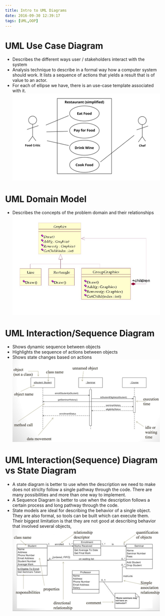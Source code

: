 ```yaml
---
title: Intro to UML Diagrams
date: 2016-09-30 12:39:17
tags: [UML,OOP]
---
```


# UML Use Case Diagram
- Describes the different ways user / stakeholders interact with the system
- Analysis technique to describe in a formal way how a computer system should work. It lists a sequence of actions that yields a result that is of value to an actor.
- For each of ellipse we have, there is an use-case template associated with it. 
![image](UseCase.svg)
<!--truncate-->

# UML Domain Model
- Describes the concepts of the problem domain and their relationships
![image](Domain.jpg)

# UML Interaction/Sequence Diagram
- Shows dynamic sequence between objects
- Highlights the sequence of actions between objects
- Shows state changes based on actions
![image](Sequence.jpg)

# UML Interaction(Sequence) Diagram vs State Diagram
- A state diagram is better to use when the description we need to make does not striclty follow a single pathway through the code. There are many possibilities and more than one way to implement.
- A Sequence Diagram is better to use when the description follows a certain process and long pathway through the code.
- State models are ideal for describing the behavior of a single object. They are also formal, so tools can be built which can execute them. Their biggest limitation is that they are not good at describing behavior that involved several objects,
![image](Domain1.jpg)